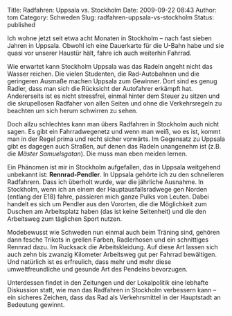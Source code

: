 Title: Radfahren: Uppsala vs. Stockholm
Date: 2009-09-22 08:43
Author: tom
Category: Schweden
Slug: radfahren-uppsala-vs-stockholm
Status: published

Ich wohne jetzt seit etwa acht Monaten in Stockholm – nach fast sieben
Jahren in Uppsala. Obwohl ich eine Dauerkarte für die U-Bahn habe und
sie quasi vor unserer Haustür hält, fahre ich auch weiterhin Fahrrad.

Wie erwartet kann Stockholm Uppsala was das Radeln angeht nicht das
Wasser reichen. Die vielen Studenten, die Rad-Autobahnen und die
geringeren Ausmaße machen Uppsala zum Gewinner. Dort sind es genug
Radler, dass man sich die Rücksicht der Autofahrer erkämpft hat.
Andererseits ist es nicht stressfrei, einmal hinter dem Steuer zu sitzen
und die skrupellosen Radfaher von allen Seiten und ohne die
Verkehrsregeln zu beachten um sich herum schwirren zu sehen.

Doch allzu schlechtes kann man übers Radfahren in Stockholm auch nicht
sagen. Es gibt ein Fahrradwegenetz und wenn man weiß, wo es ist, kommt
man in der Regel prima und recht sicher vorwärts. Im Gegensatz zu
Uppsala gibt es dagegen auch Straßen, auf denen das Radeln unangenehm
ist (z.B. die *Mäster Samuelsgatan*). Die muss man eben meiden lernen.

Ein Phänomen ist mir in Stockholm aufgefallen, das in Uppsala weitgehend
unbekannt ist: **Rennrad-Pendler**. In Uppsala gehörte ich zu den
schnelleren Radfahrern. Dass ich überholt wurde, war die jährliche
Ausnahme. In Stockholm, wenn ich an einem der Hauptausfallsradwege gen
Norden (entlang der E18) fahre, passieren mich ganze Pulks von Leuten.
Dabei handelt es sich um Pendler aus den Vororten, die die Möglichkeit
zum Duschen am Arbeitsplatz haben (das ist keine Seltenheit) und die den
Arbeitsweg zum täglichen Sport nutzen.

Modebewusst wie Schweden nun einmal auch beim Träning sind, gehören dann
fesche Trikots in grellen Farben, Radlerhosen und ein schnittiges
Rennrad dazu. Im Rucksack die Arbeitskleidung. Auf diese Art lassen sich
auch zehn bis zwanzig Kilometer Arbeitsweg gut per Fahrrad bewältigen.
Und natürlich ist es erfreulich, dass mehr und mehr diese
umweltfreundliche und gesunde Art des Pendelns bevorzugen.

Unterdessen findet in den Zeitungen und der Lokalpolitik eine lebhafte
Diskussion statt, wie man das Radfahren in Stockholm verbessern kann –
ein sicheres Zeichen, dass das Rad als Verkehrsmittel in der Hauptstadt
an Bedeutung gewinnt.

